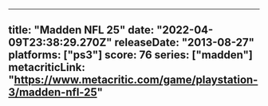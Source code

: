 
---
title: "Madden NFL 25"
date: "2022-04-09T23:38:29.270Z"
releaseDate: "2013-08-27"
platforms: ["ps3"]
score: 76
series: ["madden"]
metacriticLink: "https://www.metacritic.com/game/playstation-3/madden-nfl-25"
---
